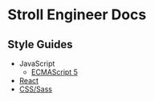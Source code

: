 # Stroll Engineer Docs

## Style Guides
  - JavaScript
    - [ECMAScript 5](../styleGuides/JavaScriptES5)
  - [React](../styleGuides/ReactJSX)
  - [CSS/Sass](../styleGuides/CSSSass)
